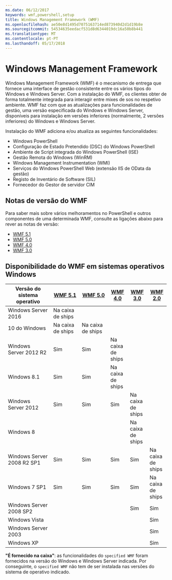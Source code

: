 ```yaml
---
ms.date: 06/12/2017
keywords: wmf,powershell,setup
title: Windows Management Framework (WMF)
ms.openlocfilehash: ae50e8d1495d7075163714ed873940d2d1d19b8e
ms.sourcegitcommit: 54534635eedacf531d8d6344019dc16a50b8b441
ms.translationtype: MT
ms.contentlocale: pt-PT
ms.lasthandoff: 05/17/2018
---
```

# <a name="windows-management-framework"></a>Windows Management Framework

Windows Management Framework (WMF) é o mecanismo de entrega que fornece uma interface de gestão consistente entre os vários tipos do Windows e Windows Server.
Com a instalação do WMF, os clientes obter de forma totalmente integrada para interagir entre mixes de sos no respetivo ambiente.
WMF faz com que as atualizações para funcionalidades de gestão, uma versão especificada do Windows e Windows Server, disponíveis para instalação em versões inferiores (normalmente, 2 versões inferiores) do Windows e Windows Server.

Instalação do WMF adiciona e/ou atualiza as seguintes funcionalidades:

- Windows PowerShell
- Configuração de Estado Pretendido (DSC) do Windows PowerShell
- Ambiente de Script integrada do Windows PowerShell (ISE)
- Gestão Remota do Windows (WinRM)
- Windows Management Instrumentation (WMI)
- Serviços do Windows PowerShell Web (extensão IIS de OData da gestão)
- Registo de Inventário de Software (SIL)
- Fornecedor do Gestor de servidor CIM

## <a name="wmf-release-notes"></a>Notas de versão do WMF

Para saber mais sobre vários melhoramentos no PowerShell e outros componentes de uma determinada WMF, consulte as ligações abaixo para rever as notas de versão:

- [WMF 5.1](5.1/release-notes.md)
- [WMF 5.0](5.0/releasenotes.md)
- [WMF 4.0](https://download.microsoft.com/download/3/D/6/3D61D262-8549-4769-A660-230B67E15B25/Windows%20Management%20Framework%204%200%20Release%20Notes.docx)
- [WMF 3.0](https://download.microsoft.com/download/E/7/6/E76850B8-DA6E-4FF5-8CCE-A24FC513FD16/WMF%203%20Release%20Notes.docx)

## <a name="wmf-availability-across-windows-operating-systems"></a>Disponibilidade do WMF em sistemas operativos Windows

| Versão do sistema operativo | [WMF 5.1](https://aka.ms/wmf51download) | [WMF 5.0](https://aka.ms/wmf5download) | [WMF 4.0](https://aka.ms/wmf4download) |  [WMF 3.0](https://aka.ms/wmf3download) | [WMF 2.0](https://aka.ms/wmf2download) |
| ------------------------ | ----------- | ----------- | ----------- | ------------ |  ------------- |
| Windows Server 2016 | Na caixa de ships |  |  |  |  |
| 10 do Windows | Na caixa de ships | Na caixa de ships  | | | |
| Windows Server 2012 R2| Sim | Sim | Na caixa de ships |  |  |
| Windows 8.1 | Sim | Sim |  Na caixa de ships |  |  |
| Windows Server 2012 | Sim | Sim | Sim |  Na caixa de ships | |
| Windows 8 |  |  |  | Na caixa de ships | |
| Windows Server 2008 R2 SP1 | Sim | Sim | Sim |  Sim| Na caixa de ships |
| Windows 7 SP1  | Sim | Sim | Sim | Sim | Na caixa de ships |
| Windows Server 2008 SP2 | | | | Sim | Sim |
| Windows Vista | | | | | Sim |
| Windows Server 2003| | | |  | Sim |
| Windows XP | | | |  | Sim |

**"É fornecido na caixa"**: as funcionalidades do `specified WMF` foram fornecidos na versão do Windows e Windows Server indicada.
Por conseguinte, o `specified WMF` não tem de ser instalada nas versões do sistema de operativo indicado.
